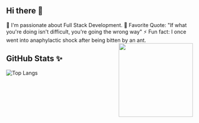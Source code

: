 ## Hi there 👋
<span>
  <div>
    🔭 I'm passionate about Full Stack Development.  
    🌱 Favorite Quote: "If what you're doing isn't difficult, you're going the wrong way"  
    ⚡ Fun fact: I once went into anaphylactic shock after being bitten by an ant.
  </div>
  <div>
    <img src="https://media.giphy.com/media/MiZHDIEMFaNzHRRGth/giphy.gif" width="200" style="display: block; float: right;"/>
  </div>
</span>

<!--
**y-nguye/y-nguye** is a ✨ _special_ ✨ repository because its `README.md` (this file) appears on your GitHub profile.

Here are some ideas to get you started:

- 🔭 I’m currently working on ...
- 🌱 I’m currently learning ...
- 👯 I’m looking to collaborate on ...
- 🤔 I’m looking for help with ...
- 💬 Ask me about ...
- 📫 How to reach me: ...
- 😄 Pronouns: ...
- ⚡ Fun fact: ...
-->

## GitHub Stats ✨
![Top Langs](https://github-readme-stats.vercel.app/api/top-langs/?username=y-nguye&layout=compact)
